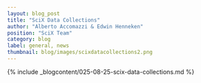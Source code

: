 ```yaml
---
layout: blog_post
title: "SciX Data Collections"
author: "Alberto Accomazzi & Edwin Henneken"
position: "SciX Team"
category: blog
label: general, news
thumbnail: blog/images/scixdatacollections2.png
---
```


{% include _blogcontent/025-08-25-scix-data-collections.md %}
